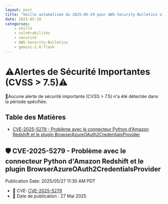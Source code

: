 ```yaml
---
layout: post
title: "Veille automatisée du 2025-05-29 pour AWS-Security-Bulletins via Gemini gemini-2.0-flash"
date: 2025-05-29
categories:
    - veille
    - vulnérabilités
    - sécurité
    - AWS-Security-Bulletins
    - gemini-2.0-flash
---
```

# ⚠️Alertes de Sécurité Importantes (CVSS > 7.5)⚠️
🚨Aucune alerte de sécurité importante (CVSS > 7.5) n'a été détectée dans la période spécifiée.

## Table des Matières

*   [CVE-2025-5279 - Problème avec le connecteur Python d'Amazon Redshift et le plugin BrowserAzureOAuth2CredentialsProvider](#cve-2025-5279)

## 🛡️ CVE-2025-5279 - Problème avec le connecteur Python d'Amazon Redshift et le plugin BrowserAzureOAuth2CredentialsProvider <a name="cve-2025-5279"></a>

Publication Date: 2025/05/27 11:30 AM PDT

*   📌 CVE: [CVE-2025-5279](https://www.cve.org/CVERecord?id=CVE-2025-5279)
*   📅 Date de publication : 27 Mai 2025
